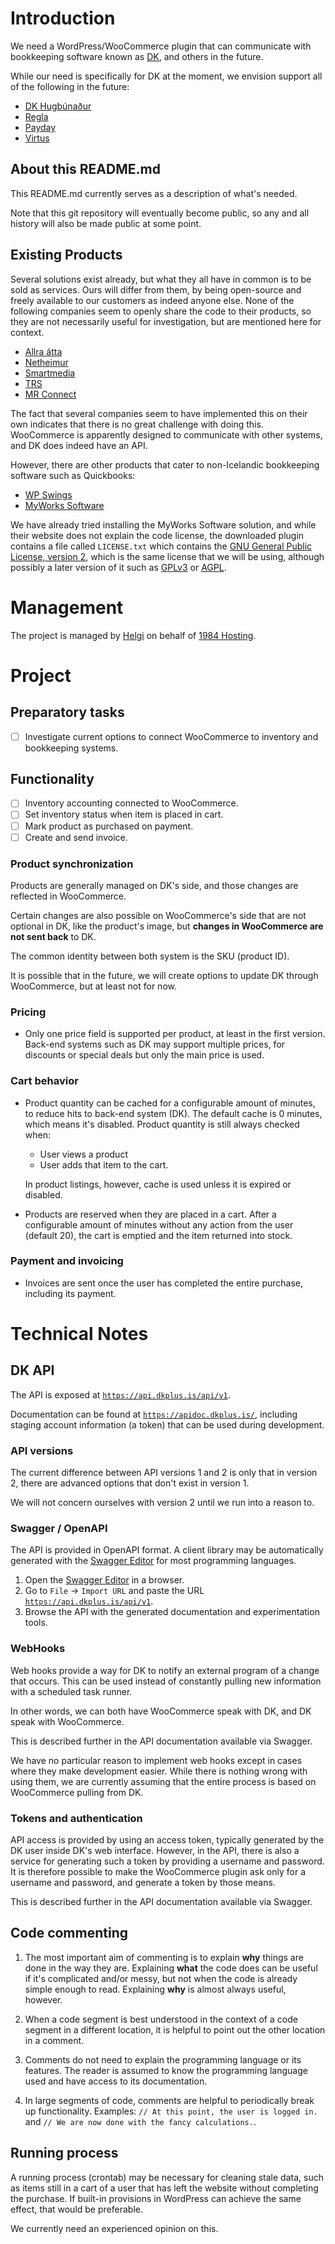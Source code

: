 # Introduction

We need a WordPress/WooCommerce plugin that can communicate with bookkeeping software known as [DK](https://dk.is/), and others in the future.

While our need is specifically for DK at the moment, we envision support all of the following in the future:

* [DK Hugbúnaður](https://dk.is/)
* [Regla](https://www.regla.is/)
* [Payday](https://payday.is/)
* [Virtus](https://virtus.is/)

## About this README.md

This README.md currently serves as a description of what's needed.

Note that this git repository will eventually become public, so any and all history will also be made public at some point.

## Existing Products

Several solutions exist already, but what they all have in common is to be sold as services. Ours will differ from them, by being open-source and freely available to our customers as indeed anyone else. None of the following companies seem to openly share the code to their products, so they are not necessarily useful for investigation, but are mentioned here for context.

* [Allra átta](https://www.8.is/netverslun/)
* [Netheimur](https://www.netheimur.is/lausnirnar/dkwoo/)
* [Smartmedia](https://smartmedia.is/bokhaldstenging-birgdartenging-woocommerce/)
* [TRS](https://www.trs.is/veflausnir/serforritun/)
* [MR Connect](https://www.mrconnect.is/)

The fact that several companies seem to have implemented this on their own indicates that there is no great challenge with doing this. WooCommerce is apparently designed to communicate with other systems, and DK does indeed have an API.

However, there are other products that cater to non-Icelandic bookkeeping software such as Quickbooks:

* [WP Swings](https://woocommerce.com/products/integration-with-quickbooks/)
* [MyWorks Software](https://myworks.software/integrations/woocommerce-quickbooks-sync/)

We have already tried installing the MyWorks Software solution, and while their website does not explain the code license, the downloaded plugin contains a file called `LICENSE.txt` which contains the [GNU General Public License, version 2](https://www.gnu.org/licenses/old-licenses/gpl-2.0.html), which is the same license that we will be using, although possibly a later version of it such as [GPLv3](https://www.gnu.org/licenses/gpl-3.0.html) or [AGPL](https://www.gnu.org/licenses/agpl-3.0.en.html).

# Management

The project is managed by [Helgi](mailto:helgi@1984.is) on behalf of [1984 Hosting](https://1984.hosting/).

# Project

## Preparatory tasks

- [ ] Investigate current options to connect WooCommerce to inventory and bookkeeping systems.

## Functionality

- [ ] Inventory accounting connected to WooCommerce.
- [ ] Set inventory status when item is placed in cart.
- [ ] Mark product as purchased on payment.
- [ ] Create and send invoice.

### Product synchronization

Products are generally managed on DK's side, and those changes are reflected in WooCommerce.

Certain changes are also possible on WooCommerce's side that are not optional in DK, like the product's image, but **changes in WooCommerce are not sent back** to DK.

The common identity between both system is the SKU (product ID).

It is possible that in the future, we will create options to update DK through WooCommerce, but at least not for now.

### Pricing

* Only one price field is supported per product, at least in the first version. Back-end systems such as DK may support multiple prices, for discounts or special deals but only the main price is used.

### Cart behavior

* Product quantity can be cached for a configurable amount of minutes, to reduce hits to back-end system (DK). The default cache is 0 minutes, which means it's disabled. Product quantity is still always checked when:

  * User views a product
  * User adds that item to the cart.

  In product listings, however, cache is used unless it is expired or disabled.

* Products are reserved when they are placed in a cart. After a configurable amount of minutes without any action from the user (default 20), the cart is emptied and the item returned into stock.

### Payment and invoicing

* Invoices are sent once the user has completed the entire purchase, including its payment.

# Technical Notes

## DK API

The API is exposed at [`https://api.dkplus.is/api/v1`](https://api.dkplus.is/api/v1).

Documentation can be found at [`https://apidoc.dkplus.is/`](https://apidoc.dkplus.is/), including staging account information (a token) that can be used during development.

### API versions

The current difference between API versions 1 and 2 is only that in version 2, there are advanced options that don't exist in version 1.

We will not concern ourselves with version 2 until we run into a reason to.

### Swagger / OpenAPI

The API is provided in OpenAPI format. A client library may be automatically generated with the [Swagger Editor](https://editor.swagger.io) for most programming languages.

1. Open the [Swagger Editor](https://editor.swagger.io) in a browser.
2. Go to `File` -> `Import URL` and paste the URL [`https://api.dkplus.is/api/v1`](https://api.dkplus.is/api/v1).
3. Browse the API with the generated documentation and experimentation tools.

### WebHooks

Web hooks provide a way for DK to notify an external program of a change that occurs. This can be used instead of constantly pulling new information with a scheduled task runner.

In other words, we can both have WooCommerce speak with DK, and DK speak with WooCommerce.

This is described further in the API documentation available via Swagger.

We have no particular reason to implement web hooks except in cases where they make development easier. While there is nothing wrong with using them, we are currently assuming that the entire process is based on WooCommerce pulling from DK.

### Tokens and authentication

API access is provided by using an access token, typically generated by the DK user inside DK's web interface. However, in the API, there is also a service for generating such a token by providing a username and password. It is therefore possible to make the WooCommerce plugin ask only for a username and password, and generate a token by those means.

This is described further in the API documentation available via Swagger.

## Code commenting

1. The most important aim of commenting is to explain **why** things are done in the way they are. Explaining **what** the code does can be useful if it's complicated and/or messy, but not when the code is already simple enough to read. Explaining **why** is almost always useful, however.

2. When a code segment is best understood in the context of a code segment in a different location, it is helpful to point out the other location in a comment.

3. Comments do not need to explain the programming language or its features. The reader is assumed to know the programming language used and have access to its documentation.

4. In large segments of code, comments are helpful to periodically break up functionality. Examples: `// At this point, the user is logged in.` and `// We are now done with the fancy calculations.`.

## Running process

A running process (crontab) may be necessary for cleaning stale data, such as items still in a cart of a user that has left the website without completing the purchase. If built-in provisions in WordPress can achieve the same effect, that would be preferable.

We currently need an experienced opinion on this.
